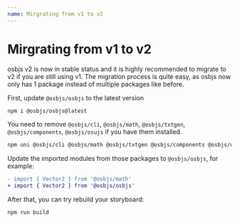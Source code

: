 ```yaml
---
name: Mirgrating from v1 to v2
---
```


# Mirgrating from v1 to v2
osbjs v2 is now in stable status and it is highly recommended to migrate to v2 if you are still using v1. 
The migration process is quite easy, as osbjs now only has 1 package instead of multiple packages like before.

First, update `@osbjs/osbjs` to the latest version
```bash
npm i @osbjs/osbjs@latest
```

You need to remove `@osbjs/cli`, `@osbjs/math`, `@osbjs/txtgen`, `@osbjs/components`, `@osbjs/osujs` if you have them installed.
```bash
npm uni @osbjs/cli @osbjs/math @osbjs/txtgen @osbjs/components @osbjs/osujs
```

Update the imported modules from those packages to `@osbjs/osbjs`, for example:
```diff
- import { Vector2 } from '@osbjs/math' 
+ import { Vector2 } from '@osbjs/osbjs' 
```

After that, you can try rebuild your storyboard:
```bash
npm run build
```
